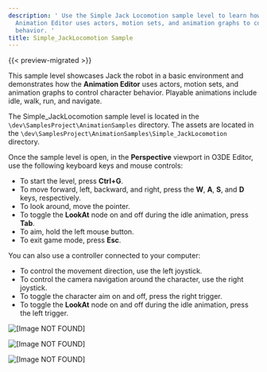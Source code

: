 ```yaml
---
description: ' Use the Simple Jack Locomotion sample level to learn how the O3DE
  Animation Editor uses actors, motion sets, and animation graphs to control character
  behavior. '
title: Simple_JackLocomotion Sample
---
```


{{< preview-migrated >}}

This sample level showcases Jack the robot in a basic environment and demonstrates how the **Animation Editor** uses actors, motion sets, and animation graphs to control character behavior. Playable animations include idle, walk, run, and navigate.

The Simple\_JackLocomotion sample level is located in the `\dev\SamplesProject\AnimationSamples` directory. The assets are located in the `\dev\SamplesProject\AnimationSamples\Simple_JackLocomotion` directory.

Once the sample level is open, in the **Perspective** viewport in O3DE Editor, use the following keyboard keys and mouse controls:
+ To start the level, press **Ctrl\+G**.
+ To move forward, left, backward, and right, press the **W**, **A**, **S**, and **D** keys, respectively.
+ To look around, move the pointer.
+ To toggle the **LookAt** node on and off during the idle animation, press **Tab**.
+ To aim, hold the left mouse button.
+ To exit game mode, press **Esc**.

You can also use a controller connected to your computer:
+ To control the movement direction, use the left joystick.
+ To control the camera navigation around the character, use the right joystick.
+ To toggle the character aim on and off, press the right trigger.
+ To toggle the **LookAt** node on and off during the idle animation, press the left trigger.

![\[Image NOT FOUND\]](/images/user-guide/actor-animation/animation-editor-jack-sample-01.png)

![\[Image NOT FOUND\]](/images/user-guide/actor-animation/animation-editor-jack-sample-02.png)

![\[Image NOT FOUND\]](/images/user-guide/actor-animation/animation-editor-jack-sample-03.png)
